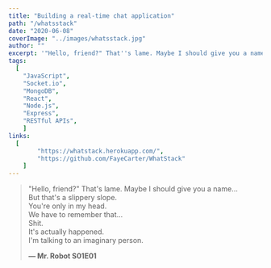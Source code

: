 ```yaml
---
title: "Building a real-time chat application"
path: "/whatsstack"
date: "2020-06-08"
coverImage: "../images/whatsstack.jpg"
author: ""
excerpt: '"Hello, friend?" That''s lame. Maybe I should give you a name...'
tags:
  [
    "JavaScript",
    "Socket.io",
    "MongoDB",
    "React",
    "Node.js",
    "Express",
    "RESTful APIs",
	]
links:
  [
		"https://whatstack.herokuapp.com/",
		"https://github.com/FayeCarter/WhatStack"
	]
---
```


> "Hello, friend?" That's lame. Maybe I should give you a name...\
> But that's a slippery slope.\
> You're only in my head.\
> We have to remember that...\
> Shit.\
> It's actually happened.\
> I'm talking to an imaginary person.
>
> **— Mr. Robot S01E01**
